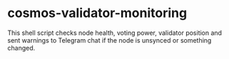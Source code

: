 # cosmos-validator-monitoring
 This shell script checks node health, voting power, validator position and sent warnings to Telegram chat if the node is unsynced or something changed.
